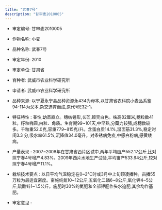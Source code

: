 ```yaml
---
title: "武春7号"
description: "甘审麦2010005"
---
```

* 审定编号:  甘审麦2010005

*  作物名称:  小麦

*  品种名称:  武春7号

*  审定年份:  2010

*  审定单位:  甘肃省

* 育种者:  武威市农业科学研究所

*  申请者:  武威市农业科学研究所

*  品种来源:  以宁夏永宁县品种资源永434为母本,以甘肃省农科院小麦品系鉴94-114为父本,杂交选育而成,原代号E32-1。

*  特征特性 : 
春性,幼苗直立。穗纺锤形,长芒,颖壳白色。株高82厘米,穗粒数41粒。籽粒椭圆,白粒、角质。生育期99~101天,中早熟,分蘖力较强,成穗数较多。千粒重52.0克,容重779~815克/升。含蛋白质14.1%,湿面筋31.3%,稳定时间3.3 分,吸水率61.5%,沉降值34.0毫升。对条锈病免疫,中感白粉病,感黄矮病。
 
*  产量表现 : 
2007~2008年在甘肃省西片区试中,两年平均亩产552.17公斤,比对照宁春4号增产4.83%。2009年西片水地生产试验,平均亩产533.64公斤,较对照宁春4号增产11.1%。

*  栽培技术要点 : 
以日平均气温稳定在0~2℃时或3月中上旬顶凌播种。亩播55万粒为最适宜密度。亩施纯氮10~12公斤,五氧化二磷6~8公斤,氧化钾4~5公斤,硫酸锌1~1.5公斤。施肥时30%的氮肥和全部钾肥作头水追肥,其余均作基肥。

*  审定意见 : 

